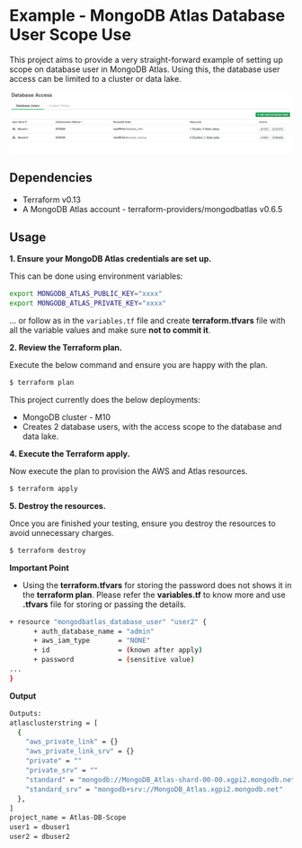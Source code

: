 # Example - MongoDB Atlas Database User Scope Use

This project aims to provide a very straight-forward example of setting up scope on database user in MongoDB Atlas. Using this, the database user access can be limited to a cluster or data lake.

![MongoDB Atlas DB User](https://github.com/nikhil-mongo/atlas-database-users/blob/master/atlas-1.png?raw=true)

## Dependencies

* Terraform v0.13
* A MongoDB Atlas account - terraform-providers/mongodbatlas v0.6.5

## Usage

**1\. Ensure your MongoDB Atlas credentials are set up.**

This can be done using environment variables:


```bash
export MONGODB_ATLAS_PUBLIC_KEY="xxxx"
export MONGODB_ATLAS_PRIVATE_KEY="xxxx"
```

... or follow as in the `variables.tf` file and create **terraform.tfvars** file with all the variable values and make sure **not to commit it**.

**2\. Review the Terraform plan.**

Execute the below command and ensure you are happy with the plan.

``` bash
$ terraform plan
```
This project currently does the below deployments:

- MongoDB cluster - M10
- Creates 2 database users, with the access scope to the database and data lake.

**4\. Execute the Terraform apply.**

Now execute the plan to provision the AWS and Atlas resources.

``` bash
$ terraform apply
```

**5\. Destroy the resources.**

Once you are finished your testing, ensure you destroy the resources to avoid unnecessary charges.

``` bash
$ terraform destroy
```

**Important Point**

- Using the **terraform.tfvars** for storing the password does not shows it in the **terraform plan**. Please refer the **variables.tf** to know more and use **.tfvars** file for storing or passing the details.

```bash
+ resource "mongodbatlas_database_user" "user2" {
      + auth_database_name = "admin"
      + aws_iam_type       = "NONE"
      + id                 = (known after apply)
      + password           = (sensitive value)
...
}
```

**Output**

```bash
Outputs:
atlasclusterstring = [
  {
    "aws_private_link" = {}
    "aws_private_link_srv" = {}
    "private" = ""
    "private_srv" = ""
    "standard" = "mongodb://MongoDB_Atlas-shard-00-00.xgpi2.mongodb.net:27017,MongoDB_Atlas-shard-00-01.xgpi2.mongodb.net:27017,MongoDB_Atlas-shard-00-02.xgpi2.mongodb.net:27017/?ssl=true&authSource=admin&replicaSet=atlas-90b49a-shard-0"
    "standard_srv" = "mongodb+srv://MongoDB_Atlas.xgpi2.mongodb.net"
  },
]
project_name = Atlas-DB-Scope
user1 = dbuser1
user2 = dbuser2
```
